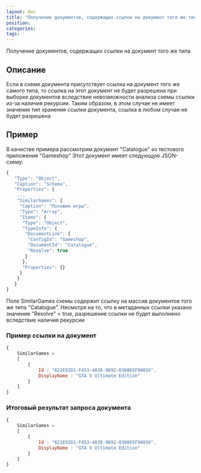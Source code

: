 ```yaml
---
layout: doc
title: "Получение документов, содержащих ссылки на документ того же типа"
position: 
categories: 
tags:
---
```


Получение документов, содержащих ссылки на документ того же типа

## Описание
Если в схеме документа присутствует ссылка на документ того же самого типа, то ссылка на этот
документ не будет разрешена при выборке документов вследствие невозможности анализа схемы ссылки из-за
наличия рекурсии.
Таким образом, в этом случае не имеет значения тип хранения ссылки документа, ссылка в любом 
случае не будет разрешена

## Пример

В качестве примера рассмотрим документ "Catalogue" из тестового приложения "Gameshop"
Этот документ имеет следующую JSON-схему:

```js
{
   "Type": "Object",
   "Caption": "Schema",
   "Properties": {  
	...    
	"SimilarGames": {
     "Caption": "Похожие игры",
     "Type": "Array",
     "Items": {
      "Type": "Object",
      "TypeInfo": {
       "DocumentLink": {
        "ConfigId": "Gameshop",
        "DocumentId": "Catalogue",
        "Resolve": true
       }
      },
      "Properties": {}
     }
    }
   }
}
```

Поле SimilarGames схемы содержит ссылку на массив документов того же типа "Catalogue".
Несмотря на то, что в метаданных ссылки указано значение "Resolve" = true, разрешение
ссылки не будет выполнено вследствие наличия рекурсии

### Пример ссылки на документ 
```js
{
	SimilarGames =	
	[
		{
			Id : "622E92D1-F453-4838-9892-030865F90036",
			DisplayName : "GTA V Ultimate Edition"
		}
	]
}
```

### Итоговый результат запроса документа
```js
{
	SimilarGames =	 
	[
		{
			Id : "622E92D1-F453-4838-9892-030865F90036",
			DisplayName : "GTA V Ultimate Edition"
		}
	]
}
```